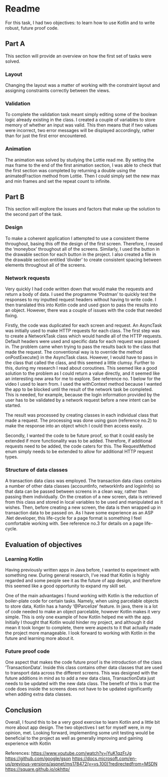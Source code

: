 # Readme

For this task, I had two objectives: to learn how to use Kotlin and to write robust, future proof code.

## Part A
This section will provide an overview on how the first set of tasks were solved.

### Layout
Changing the layout was a matter of working with the constraint layout and assigning constraints correctly between the views. 

### Validation
To complete the validation task meant simply editing some of the boolean logic already existing in the class. I created a couple of variables to store memory of whether an input was valid. This then means that if two values were incorrect, two error messages will be displayed accordingly, rather than for just the first error encountered. 

### Animation
The animation was solved by studying the Lottie read me. By setting the max frame to the end of the first animation section, I was able to check that the first section was completed by returning a double using the animatedFraction method from Lottie. Then I could simply set the new max and min frames and set the repeat count to infinite. 


## Part B
This section will explore the issues and factors that make up the solution to the second part of the task.

### Design
To make a coherent application I attempted to use a consistent theme throughout, basing this off the design of the first screen. Therefore, I reused the ‘moneybox’ throughout all of the screens. Similarly, I used the button in the drawable section for each button in the project. I also created a file in the drawable section entitled ‘divider’ to create consistent spacing between elements throughout all of the screens. 

### Network requests
Very quickly I had code written down that would make the requests and return a body of data. I used the programme ‘Postman’ to quickly test the responses to my inputted request headers without having to write code. I then translated this into Kotlin code and used gson to pass the results into an object. However, there was a couple of issues with the code that needed fixing.

Firstly, the code was duplicated for each screen and request. An AsyncTask was initially used to make HTTP requests for each class. The first step was to create a NetworkTask class which would handle all of the HTTP requests. Default headers were used and specific data for each request was passed in. The problem came when trying to pass the results back to the class that made the request. The conventional way is to override the method onPostExecute() in the AsyncTask class. However, I would have to pass in the class that called the class, and this seemed a little clumsy. Further to this, during my research I read about coroutines. This seemed like a good solution to the problem as I could return a value directly, and it seemed like an interesting new area for me to explore. See reference no. 1 below for the video I used to learn from. I used the withContext method because I wanted the app to be blocked until the result of the network task be completed. This is needed, for example, because the login information provided by the user has to be validated by a network request before a new intent can be started.

The result was processed by creating classes in each individual class that made a request. The processing was done using gson (reference no.2) to make the response into an object which I could then access easily. 

Secondly, I wanted the code to be future proof, so that it could easily be extended if more functionality was to be added. Therefore, if additional requests need to be added, the code caters for this. The RequestMethod enum simply needs to be extended to allow for additional HTTP request types. 

### Structure of data classes
A transaction data class was employed. The transaction data class contains a number of other data classes (accountInfo, networkInfo and loginInfo) so that data can be passed between screens in a clean way, rather than passing them individually. On the creation of a new screen, data is retrieved from this class and stored in local variables to be used and manipulated as it wishes. Then, before creating a new screen, the data is then wrapped up in transaction data to be passed on. As I have some experience as an ASP .Net developer, this life-cycle for a page format is something I feel comfortable working with. See reference no.3 for details on a page life-cycle.

## Evaluation of objectives
### Learning Kotlin
Having previously written apps in Java before, I wanted to experiment with something new. During general research, I’ve read that Kotlin is highly regarded and some people see it as the future of app design, and therefore this seemed like a good opportunity to expand my skill set. 

One of the main advantages I found working with Kotlin is the reduction of boiler-plate code for certain tasks. Namely, when using parcelable objects to store data, Kotlin has a handy ‘@Parcelize’ feature. In java, there is a lot of code needed to make an object parcelable, however Kotlin makes it very simple. This is only one example of how Kotlin helped me with the app. Initially I thought that Kotlin would hinder my project, and although it did mean it took longer to complete, there were aspects to it that actually made the project more manageable. I look forward to working with Kotlin in the future and learning more about it. 

### Future proof code 
One aspect that makes the code future proof is the introduction of the class ‘TransactionData’. Inside this class contains other data classes that are used to transport data across the different screens. This was designed with the future additions in mind as to add a new data class, TransactionData just needs to be updated with the new data class. The benefit of this is that the code does inside the screens does not have to be updated significantly when adding extra data classes.  

## Conclusion
Overall, I found this to be a very good exercise to learn Kotlin and a little bit more about app design. The two objectives I set for myself were, in my opinion, met. Looking forward, implementing some unit testing would be beneficial to the project as well as generally improving and gaining experience with Kotlin

References:
https://www.youtube.com/watch?v=jYuK1qzFrJg
https://github.com/google/gson
https://docs.microsoft.com/en-us/previous-versions/aspnet/ms178472(v=vs.100)?redirectedfrom=MSDN
https://square.github.io/okhttp/

